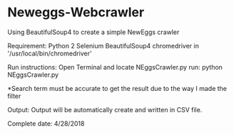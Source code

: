 # Neweggs-Webcrawler
Using BeautifulSoup4 to create a simple NewEggs crawler

Requirement:
Python 2
Selenium
BeautifulSoup4
chromedriver in '/usr/local/bin/chromedriver'

Run instructions:
Open Terminal and locate NEggsCrawler.py
run: python NEggsCrawler.py

*Search term must be accurate to get the result due to the way I made the filter

Output:
Output will be automatically create and written in CSV file. 


Complete date: 4/28/2018
